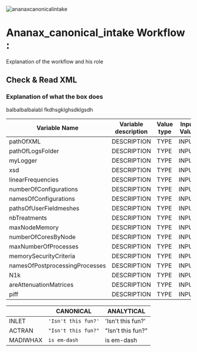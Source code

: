 ![ananaxcanonicalintake](https://user-images.githubusercontent.com/45098441/71828184-201f9f80-30a2-11ea-81f8-18cfbb8be836.jpeg)


# Ananax_canonical_intake Workflow :

Explanation of the workflow and his role

## Check & Read XML

### Explanation of what the box does

balbalbalbalabl fkdhsgklghsdklgsdh

| Variable Name | Variable description | Value type | Input Value | Output Value |
| ------ | ------------ | ------ | ------ |  ------ |
| pathOfXML | DESCRIPTION | TYPE | INPUT | OUTPUT |
| pathOfLogsFolder | DESCRIPTION | TYPE | INPUT | OUTPUT |
| myLogger | DESCRIPTION | TYPE | INPUT | OUTPUT |
| xsd | DESCRIPTION | TYPE | INPUT | OUTPUT |
| linearFrequencies | DESCRIPTION | TYPE | INPUT | OUTPUT |
| numberOfConfigurations | DESCRIPTION | TYPE | INPUT | OUTPUT |
| namesOfConfigurations | DESCRIPTION | TYPE | INPUT | OUTPUT |
| pathsOfUserFieldmeshes | DESCRIPTION | TYPE | INPUT | OUTPUT |
| nbTreatments | DESCRIPTION | TYPE | INPUT | OUTPUT |
| maxNodeMemory | DESCRIPTION | TYPE | INPUT | OUTPUT |
| numberOfCoresByNode | DESCRIPTION | TYPE | INPUT | OUTPUT |
| maxNumberOfProcesses | DESCRIPTION | TYPE | INPUT | OUTPUT |
| memorySecurityCriteria | DESCRIPTION | TYPE | INPUT | OUTPUT |
| namesOfPostprocessingProcesses | DESCRIPTION | TYPE | INPUT | OUTPUT |
| N1k | DESCRIPTION | TYPE | INPUT | OUTPUT |
| areAttenuationMatrices | DESCRIPTION | TYPE | INPUT | OUTPUT |
| piff | DESCRIPTION | TYPE | INPUT | OUTPUT |


| | CANONICAL | ANALYTICAL |
|-----------|-----------|-----------|
|INLET | `'Isn't this fun?'` | 'Isn't this fun?' |
|ACTRAN |`"Isn't this fun?"` |"Isn't this fun?" |
|MADIWHAX |`is em-dash` | is em-dash |


